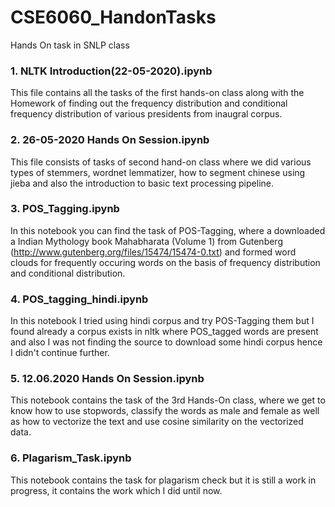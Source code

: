 # CSE6060_HandonTasks
Hands On task in SNLP class

### 1. NLTK Introduction(22-05-2020).ipynb
This file contains all the tasks of the first hands-on class along with the Homework of finding out the frequency distribution and conditional frequency distribution of various presidents from inaugral corpus.
 
### 2. 26-05-2020 Hands On Session.ipynb
This file consists of tasks of second hand-on class where we did various types of stemmers, wordnet lemmatizer, how to segment chinese using jieba and also the introduction to basic text processing pipeline.

### 3. POS_Tagging.ipynb
In this notebook you can find the task of POS-Tagging, where a downloaded a Indian Mythology book Mahabharata (Volume 1) from Gutenberg (http://www.gutenberg.org/files/15474/15474-0.txt) and formed word clouds for frequently occuring words on the basis of frequency distribution and conditional distribution.

### 4. POS_tagging_hindi.ipynb
In this notebook I tried using hindi corpus and try POS-Tagging them but I found already a corpus exists in nltk where POS_tagged words are present and also I was not finding the source to download some hindi corpus hence I didn't continue further.

### 5. 12.06.2020 Hands On Session.ipynb
This notebook contains the task of the 3rd Hands-On class, where we get to know how to use stopwords, classify the words as male and female as well as how to vectorize the text and use cosine similarity on the vectorized data.

### 6. Plagarism_Task.ipynb
This notebook contains the task for plagarism check but it is still a work in progress, it contains the work which I did until now.
